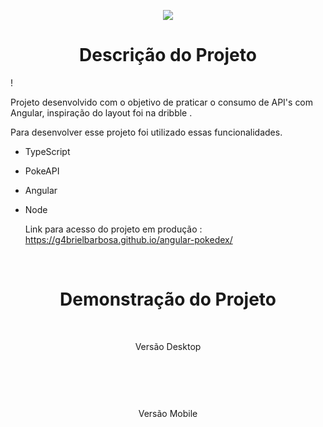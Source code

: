 <p align="center">
    <img src= "https://user-images.githubusercontent.com/98058431/209003100-c3d9ed6a-4cfe-4f5b-ac15-aac3abcf56bb.png">
   
</p>

<h1 align="center"> Descrição do Projeto </h1>!


<br>


 Projeto desenvolvido com o objetivo de praticar o consumo de API's com Angular, inspiração do layout foi na dribble .
  
Para desenvolver esse projeto foi utilizado essas funcionalidades.
  
- TypeScript 
- PokeAPI
- Angular
- Node

  Link para acesso do projeto em produção : https://g4brielbarbosa.github.io/angular-pokedex/

<br>

<h1 align="center"> Demonstração do Projeto </h1>

<br>

<p align="center">
  Versão Desktop
</p>

<br>

<p align="center">
  <img "src="https://raw.githubusercontent.com/G4brielBarbosa/angular-pokedex/src/assets/AngularPokedex (1).gif" />
</p>

<br>


<p align="center">
  Versão Mobile
</p>

<br>


<p align="center">
  <img "src="https://raw.githubusercontent.com/G4brielBarbosa/angular-pokedex/src/assets/AngularPokedex.gif" />
</p>
